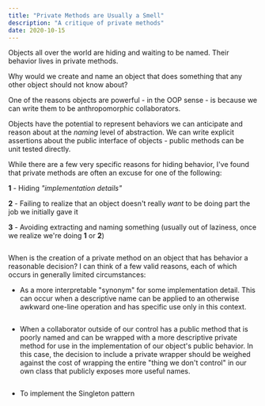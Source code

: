 ```yaml
---
title: "Private Methods are Usually a Smell"
description: "A critique of private methods"
date: 2020-10-15
---
```


Objects all over the world are hiding and waiting to be named.  Their behavior lives in private methods.

Why would we create and name an object that does something that any other object should not know about?

One of the reasons objects are powerful - in the OOP sense - is because we can write them to be anthropomorphic collaborators.

Objects have the potential to represent behaviors we can anticipate and reason about at the _naming_ level of abstraction.  We can write explicit assertions about the public interface of objects - public methods can be unit tested directly.

While there are a few very specific reasons for hiding behavior, I've found that private methods are often an excuse for one of the following:

__1__ - Hiding _"implementation details"_

__2__ - Failing to realize that an object doesn't really _want_ to be doing part the job we initially gave it

__3__ - Avoiding extracting and naming something (usually out of laziness, once we realize we're doing __1__ or __2__)


```c-sharp
```

When is the creation of a private method on an object that has behavior a reasonable decision?  I can think of a few valid reasons, each of which occurs in generally limited circumstances:

- As a more interpretable "synonym" for some implementation detail. This can occur when a descriptive name can be applied to an otherwise awkward one-line operation and has specific use only in this context.

```c-sharp
```

- When a collaborator outside of our control has a public method that is poorly named and can be wrapped with a more descriptive private method for use in the implementation of our object's public behavior. In this case, the decision to include a private wrapper should be weighed against the cost of wrapping the entire "thing we don't control" in our own class that publicly exposes more useful names.

```c-sharp
```

- To implement the Singleton pattern

```c-sharp
```
